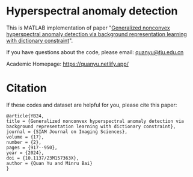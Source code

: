 # Hyperspectral anomaly detection

This is MATLAB implementation of paper "[Generalized nonconvex hyperspectral anomaly detection via background representation learning with dictionary constraint]()".

If you have questions about the code, please email: quanyu@tju.edu.cn

Academic Homepage: https://quanyu.netlify.app/

# Citation
If these codes and dataset are helpful for you, please cite this paper:
```
@article{YB24,
title = {Generalized nonconvex hyperspectral anomaly detection via background representation learning with dictionary constraint},
journal = {SIAM Journal on Imaging Sciences},
volume = {17},
number = {2},
pages = {917--950},
year = {2024},
doi = {10.1137/23M157363X},
author = {Quan Yu and Minru Bai}
}
```
